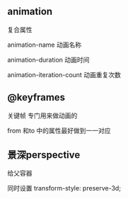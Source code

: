 ## animation

复合属性

animation-name 动画名称

animation-duration 动画时间

animation-iteration-count 动画重复次数



## @keyframes

关键帧 专门用来做动画的

from 和to 中的属性最好做到一一对应



## 景深perspective

给父容器

同时设置 transform-style: preserve-3d;